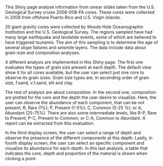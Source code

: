 This Shiny page analyse information from smear slides taken from the U.S. Geological Survey cruise 2008-008-FA cores. 
These cores were collected in 2008 from offshore Puerto Rico and U.S. Virgin Islands.

20 giant gravity cores were collected by Woods Hole Oceanographic Institution and the U.S. Geological Survey. The regions 
sampled have had many large earthquake and landslide events, some of which are believed to have triggered tsunamis. The 
aim of this sampling is to determine the age of several slope failures and seismite layers. The data include data about  
grain-size and composition analyses.

4 different analysis are implemented in this Shiny page. The first one evaluates the types of grain size present at each
depth. The default view show it for all cores available, but the user can select just one core to observe its grain sizes. 
Grain size types are, in ascending order of grain size, f.sand, v.f.sand, silt and clay.

The rest of analysis are about composition. In the second one, composition are plotted for the core and the depth the user
desire to visualize. Here, the user can observe the abundance of each component, that can be not present; R, Rare (1%); P, 
Present (1-5%); C, Common (5-25 %); or A, Abundant (25-75%). There are also some intermediate levels, like R-P, Rare to 
Present; P-C, Present to Common; or C-A, Common to Abundant. A report can be extracted from this evaluation.

In the third display screen, the user can select a range of depth and observe the presence of the different components at
this depth. Lastly, in fourth display screen, the user can select an specific component and visualize its abundance for each 
depth. In this last analysis, a table that indicates the core, depth and proportion of the material is shown when clicking
a point.
